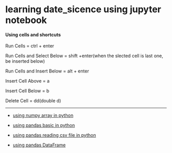 # learning date_sicence using jupyter notebook

#### Using cells and shortcuts

Run Cells = ctrl + enter

Run Cells and Select Below = shift +enter(when the slected cell is last one, be inserted below)

Run Cells and Insert Below = alt + enter

Insert Cell Above = a

Insert Cell Below = b

Delete Cell = dd(double d)


---

* [using numpy array in python](https://github.com/yuminee/data_sicence/blob/master/Learning_Jupyter_Notebook/numpy_array.ipynb)

* [using pandas basic in python](https://github.com/yuminee/data_sicence/blob/master/Learning_Jupyter_Notebook/padas_intro.ipynb)

* [using pandas reading csv file in python](https://github.com/yuminee/data_sicence/blob/master/Learning_Jupyter_Notebook/pandas_csv.ipynb)

* [using pandas DataFrame](https://github.com/yuminee/data_sicence/blob/master/Learning_Jupyter_Notebook/pandas_dataframe.ipynb)




